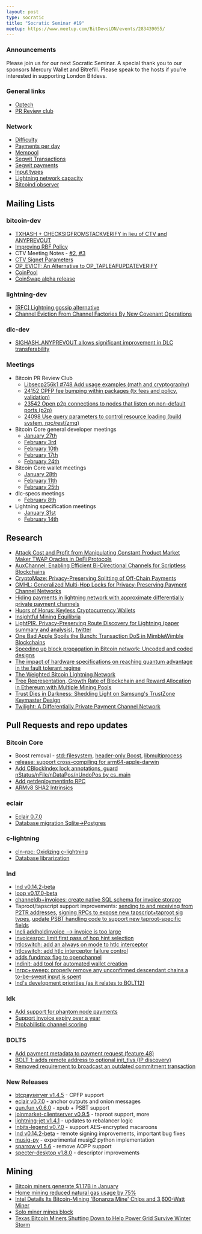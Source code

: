 ```yaml
---
layout: post
type: socratic
title: "Socratic Seminar #19"
meetup: https://www.meetup.com/BitDevsLDN/events/283439055/
---
```


### Announcements

Please join us for our next Socratic Seminar. A special thank you to our
sponsors Mercury Wallet and Bitrefill.
Please speak to the hosts if you're interested in supporting London Bitdevs.

### General links

- [Optech](https://bitcoinops.org/)
- [PR Review club](https://bitcoincore.reviews/)

### Network

- [Difficulty](https://btc.com/stats/diff)
- [Payments per day](https://transactionfee.info/charts/payments-per-day/)
- [Mempool](https://jochen-hoenicke.de/queue/#BTC%20(default%20mempool),1y,weight)
- [Segwit Transactions](https://dashboard.bitcoinops.org/d/xVQwtADiz/segwit-usage-trends?refresh=1h&orgId=1&from=now-1y&to=now)
- [Segwit payments](https://transactionfee.info/charts/payments-spending-segwit/)
- [Input types](https://transactionfee.info/charts/inputs-types-by-count/)
- [Lightning network capacity](https://txstats.com/dashboard/db/lightning-network?orgId=1&from=now-2y&to=now)
- [Bitcoind observer](https://bitcoind.observer/d/IAeYpfWnz/home?orgId=1&refresh=30s)

## Mailing Lists

### bitcoin-dev

- [TXHASH + CHECKSIGFROMSTACKVERIFY in lieu of CTV and ANYPREVOUT](https://lists.linuxfoundation.org/pipermail/bitcoin-dev/2022-January/019813.html)
- [Improving RBF Policy](https://lists.linuxfoundation.org/pipermail/bitcoin-dev/2022-January/019817.html)
- CTV Meeting Notes - [#2](https://lists.linuxfoundation.org/pipermail/bitcoin-dev/2022-February/019855.html),[ #3](https://lists.linuxfoundation.org/pipermail/bitcoin-dev/2022-February/019874.html)
- [CTV Signet Parameters](https://lists.linuxfoundation.org/pipermail/bitcoin-dev/2022-February/019925.html)
- [OP_EVICT: An Alternative to OP_TAPLEAFUPDATEVERIFY](https://lists.linuxfoundation.org/pipermail/bitcoin-dev/2022-February/019926.html)
- [CoinPool](https://lists.linuxfoundation.org/pipermail/bitcoin-dev/2022-February/019968.html)
- [CoinSwap alpha release](https://lists.linuxfoundation.org/pipermail/bitcoin-dev/2022-February/020026.html)

### lightning-dev

- [[RFC] Lightning gossip alternative](https://lists.linuxfoundation.org/pipermail/lightning-dev/2022-February/003470.html)
- [Channel Eviction From Channel Factories By New Covenant Operations](https://lists.linuxfoundation.org/pipermail/lightning-dev/2022-February/003479.html)

### dlc-dev

- [SIGHASH_ANYPREVOUT allows significant improvement in DLC transferability](https://mailmanlists.org/pipermail/dlc-dev/2022-February/000121.html)

### Meetings

- Bitcoin PR Review Club
  - [Libsecp256k1 #748 Add usage examples (math and cryptography)](https://bitcoincore.reviews/libsecp256k1-748)
  - [24152 CPFP fee bumping within packages (tx fees and policy, validation)](https://bitcoincore.reviews/24152)
  - [23542 Open p2p connections to nodes that listen on non-default ports (p2p)](https://bitcoincore.reviews/23542)
  - [24098 Use query parameters to control resource loading (build system, rpc/rest/zmq)](https://bitcoincore.reviews/24098)
- Bitcoin Core general developer meetings
  - [January 27th](https://www.erisian.com.au/bitcoin-core-dev/log-2022-01-27.html#l-322)
  - [February 3rd](https://www.erisian.com.au/bitcoin-core-dev/log-2022-02-03.html#l-268)
  - [February 10th](https://www.erisian.com.au/bitcoin-core-dev/log-2022-02-10.html#l-335)
  - [February 17th](https://www.erisian.com.au/bitcoin-core-dev/log-2022-02-17.html#l-301)
  - [February 24th](https://www.erisian.com.au/bitcoin-core-dev/log-2022-02-24.html#l-333)
- Bitcoin Core wallet meetings
  - [January 28th](https://www.erisian.com.au/bitcoin-core-dev/log-2022-01-28.html#l-319)
  - [February 11th](https://www.erisian.com.au/bitcoin-core-dev/log-2022-02-11.html#l-270)
  - [February 25th](https://www.erisian.com.au/bitcoin-core-dev/log-2022-02-25.html#l-260)
- dlc-specs meetings
  - [February 8th](https://github.com/discreetlogcontracts/dlcspecs/pull/189)
- Lightning specification meetings
  - [January 31st](https://simplelightning.com/lightning-spec-meeting-1-31-22.html)
  - [February 14th](https://simplelightning.com/lightning-spec-meeting-02-14-22.html)


## Research

- [Attack Cost and Profit from Manipulating Constant Product Market Maker TWAP Oracles in DeFi Protocols](https://members.delphidigital.io/reports/attack-cost-and-profit-from-manipulating-constant-product-market-maker-twap-oracles-in-defi-protocols/)
- [AuxChannel: Enabling Efficient Bi-Directional Channels for Scriptless Blockchains](https://eprint.iacr.org/2022/117)
- [CryptoMaze: Privacy-Preserving Splitting of Off-Chain Payments](https://eprint.iacr.org/2022/123)
- [GMHL: Generalized Multi-Hop Locks for
Privacy-Preserving Payment Channel Networks](https://eprint.iacr.org/2022/115.pdf)
- [Hiding payments in lightning network with approximate differentially private payment channels](https://www.sciencedirect.com/science/article/pii/S0167404822000220)
- [Huors of Horus: Keyless Cryptocurrency Wallets](https://eprint.iacr.org/2021/715)
- [Insightful Mining Equilibria](https://arxiv.org/abs/2202.08466)
- [LightPIR. Privacy-Preserving Route Discovery for Lightning (paper summary and analysis)](https://s-tikhomirov.github.io/lightpir/), [twitter](https://twitter.com/serg_tikhomirov/status/1494032594723299329)
- [One Bad Apple Spoils the Bunch: Transaction DoS in MimbleWimble Blockchains](https://arxiv.org/abs/2112.13009)
- [Speeding up block propagation in Bitcoin network: Uncoded and coded designs](https://www.sciencedirect.com/science/article/abs/pii/S1389128622000238)
- [The impact of hardware specifications on reaching quantum advantage in the fault tolerant regime](https://avs.scitation.org/doi/10.1116/5.0073075)
- [The Weighted Bitcoin Lightning Network](https://arxiv.org/abs/2111.13494)
- [Tree Representation, Growth Rate of Blockchain and Reward Allocation in Ethereum with Multiple Mining Pools](https://arxiv.org/abs/2201.10087)
- [Trust Dies in Darkness: Shedding Light on Samsung's TrustZone Keymaster Design](https://eprint.iacr.org/2022/208)
- [Twilight: A Differentially Private Payment Channel Network](https://eprint.iacr.org/2022/136)

## Pull Requests and repo updates

### Bitcoin Core

-  Boost removal - [std::filesystem](https://github.com/bitcoin/bitcoin/pull/20744), [header-only Boost](https://github.com/bitcoin/bitcoin/pull/24301/), [libmultiprocess](https://github.com/bitcoin/bitcoin/pull/24385)
- [release: support cross-compiling for arm64-apple-darwin](https://github.com/bitcoin/bitcoin/pull/21851)
- [Add CBlockIndex lock annotations, guard nStatus/nFile/nDataPos/nUndoPos by cs_main](https://github.com/bitcoin/bitcoin/pull/22932)
- [Add getdeploymentinfo RPC](https://github.com/bitcoin/bitcoin/pull/23508)
- [ARMv8 SHA2 Intrinsics](https://github.com/bitcoin/bitcoin/pull/24115)

### eclair

- [Eclair 0.7.0](https://github.com/ACINQ/eclair/releases/tag/v0.7.0)
- [Database migration Sqlite->Postgres](https://github.com/ACINQ/eclair/pull/2156)

### c-lightning

- [cln-rpc: Oxidizing c-lightning](https://github.com/ElementsProject/lightning/pull/5010)
- [Database librarization](https://github.com/ElementsProject/lightning/pull/5017)

### lnd

- [lnd v0.14.2-beta](https://github.com/lightningnetwork/lnd/releases/tag/v0.14.2-beta)
- [loop v0.17.0-beta](https://github.com/lightninglabs/loop/releases/tag/v0.17.0-beta)
- [channeldb+invoices: create native SQL schema for invoice storage](https://github.com/lightningnetwork/lnd/issues/6288)
- Taproot/tapscript support improvements: [sending to and receiving from P2TR addresses](https://github.com/lightningnetwork/lnd/issues/6266), [signing RPCs to expose new tapscript+taproot sig types](https://github.com/lightningnetwork/lnd/issues/6267), [update PSBT handling code to support new taproot-specific fields](https://github.com/lightningnetwork/lnd/issues/6268)
- [lncli addholdinvoice --> invoice is too large](https://github.com/lightningnetwork/lnd/issues/6225)
- [invoicesrpc: limit first pass of hop hint selection](https://github.com/lightningnetwork/lnd/pull/6236) 
- [htlcswitch: add an always on mode to htlc interceptor](https://github.com/lightningnetwork/lnd/pull/6232) 
- [htlcswitch: add htlc interceptor failure control](https://github.com/lightningnetwork/lnd/pull/6177/files)
- [adds fundmax flag to openchannel](https://github.com/lightningnetwork/lnd/pull/4029)
- [lndinit: add tool for automated wallet creation](https://github.com/lightningnetwork/lnd/pull/5150)
- [lnrpc+sweep: properly remove any unconfirmed descendant chains a to-be-swept input is spent](https://github.com/lightningnetwork/lnd/pull/6274)
- [lnd's development priorities (as it relates to BOLT12)](https://github.com/lightningnetwork/lnd/issues/5594#issuecomment-1042314431)

### ldk

- [Add support for phantom node payments](https://github.com/lightningdevkit/rust-lightning/pull/1199) 
- [Support invoice expiry over a year](https://github.com/lightningdevkit/rust-lightning/pull/1273)
- [Probabilistic channel scoring](https://github.com/lightningdevkit/rust-lightning/pull/1227)

### BOLTS

- [Add payment metadata to payment request (feature 48)](https://github.com/lightning/bolts/pull/912)
- [BOLT 1: adds remote address to optional init_tlvs (IP discovery)](https://github.com/lightning/bolts/pull/917)
- [Removed requirement to broadcast an outdated commitment transaction](https://github.com/lightning/bolts/pull/942)

### New Releases

- [btcpayserver v1.4.5](https://github.com/btcpayserver/btcpayserver/releases/tag/v1.4.5) - CPFP support
- [eclair v0.7.0](https://github.com/ACINQ/eclair/releases/tag/v0.7.0) - anchor outputs and onion messages
- [gun.fun v0.6.0](https://github.com/GoUpNumber/gun.fun/releases/tag/v0.6.0) - xpub + PSBT support
- [joinmarket-clientserver v0.9.5](https://github.com/JoinMarket-Org/joinmarket-clientserver/releases/tag/v0.9.5) - taproot support, more
- [lightning-jet v1.4.1](https://github.com/itsneski/lightning-jet/releases/tag/v1.4.1-rebalancer-update) - updates to rebalancer logic
- [lnbits-legend v0.7.0](https://github.com/lnbits/lnbits-legend/releases/tag/0.7.0) - support AES-encrypted macaroons
- [lnd v0.14.2-beta](https://github.com/lightningnetwork/lnd/releases/tag/v0.14.2-beta) - remote signing improvements, important bug fixes
- [musig-py](https://github.com/meshcollider/musig2-py) - experimental musig2 python implementation
- [sparrow v1.5.6](https://github.com/sparrowwallet/sparrow/releases) - remove AOPP support
- [specter-desktop v1.8.0](https://github.com/cryptoadvance/specter-desktop/releases/tag/v1.8.0) - descriptor improvements

## Mining

- [Bitcoin miners generate $1.17B in January](https://compassmining.io/education/bitcoin-miners-generate-billion-january/)
- [Home mining reduced natural gas usage by 75%](https://twitter.com/DaddyBTC_pleb/status/1488993398891716622)
- [Intel Details Its Bitcoin-Mining 'Bonanza Mine' Chips and 3,600-Watt Miner](https://www.tomshardware.com/news/intel-details-its-bitcoin-mining-bonanza-mine-chips-and-systems)
- [Solo miner mines block](https://twitter.com/ckpooldev/status/1485585814419812356)
- [Texas Bitcoin Miners Shutting Down to Help Power Grid Survive Winter Storm](https://www.vice.com/en/article/qjbwb5/texas-bitcoin-miners-shutting-down-to-help-power-grid-survive-winter-storm)

